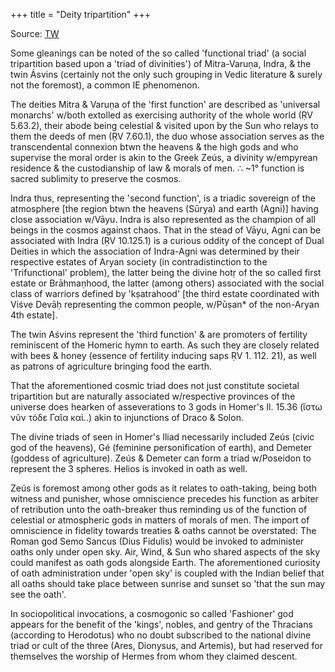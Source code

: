 +++
title = "Deity tripartition"
+++

Source: [TW](https://unrollthread.com/t/1338403351185207297/)

Some gleanings can be noted of the so called 'functional triad' (a social tripartition based upon a 'triad of divinities') of Mitra-Varuṇa, Indra, & the twin Ásvins (certainly not the only such grouping in Vedic literature & surely not the foremost), a common IE phenomenon.

The deities Mitra & Varuṇa of the 'first function' are described as 'universal monarchs' w/both extolled as exercising authority of the whole world (ṚV 5.63.2), their abode being celestial & visited upon by the Sun who relays to them the deeds of men (ṚV 7.60.1), the duo whose association serves as the transcendental connexion btwn the heavens & the high gods and who supervise the moral order is akin to the Greek Zeús, a divinity w/empyrean residence & the custodianship of law & morals of men. ∴ ~1° function is sacred sublimity to preserve the cosmos. 

Indra thus, representing the 'second function', is a triadic sovereign of the atmosphere [the region btwn the heavens (Sūrya) and earth (Agni)] having close association w/Vāyu. Indra is also represented as the champion of all beings in the cosmos against chaos. That in the stead of Vāyu, Agni can be associated with Indra (ṚV 10.125.1) is a curious oddity of the concept of Dual Deities in which the association of Indra-Agni was determined by their respective estates of Aryan society (in contradistinction to the 'Trifunctional' problem), the latter being the divine hotṛ of the so called first estate or Brāhmaṇhood, the latter (among others) associated with the social class of warriors defined by 'kṣatrahood' [the third estate coordinated with Viśve Devāḥ representing the common people, w/Pūṣan* of the non-Aryan 4th estate].

The twin Aśvins represent the 'third function' & are promoters of fertility reminiscent of the Homeric hymn to earth. As such they are closely related with bees & honey (essence of fertility inducing saps ṚV 1. 112. 21), as well as patrons of agriculture bringing food the earth.

That the aforementioned cosmic triad does not just constitute societal tripartition but are naturally associated w/respective provinces of the universe does hearken of asseverations to 3 gods in Homer's Il. 15.36 (ἴστω νῦν τόδε Γαῖα καὶ..) akin to injunctions of Draco & Solon.

The divine triads of seen in Homer's Iliad necessarily included Zeús (civic god of the heavens), Gé (feminine personification of earth), and Demeter (goddess of agriculture). Zeús & Demeter can form a triad w/Poseidon to represent the 3 spheres. Helios is invoked in oath as well.

Zeús is foremost among other gods as it relates to oath-taking, being both witness and punisher, whose omniscience precedes his function as arbiter of retribution unto the oath-breaker thus reminding us of the function of celestial or atmospheric gods in matters of morals of men. The import of omniscience in fidelity towards treaties & oaths cannot be overstated: The Roman god Semo Sancus (Dius Fidulis) would be invoked to administer oaths only under open sky. Air, Wind, & Sun who shared aspects of the sky could manifest as oath gods alongside Earth. The aforementioned curiosity of oath administration under 'open sky' is coupled with the Indian belief that all oaths should take place between sunrise and sunset so 'that the sun may see the oath'. 

In sociopolitical invocations, a cosmogonic so called 'Fashioner' god appears for the benefit of the 'kings', nobles, and gentry of the Thracians (according to Herodotus) who no doubt subscribed to the national divine triad or cult of the three (Ares, Dionysus, and Artemis), but had reserved for themselves the worship of Hermes from whom they claimed descent. 